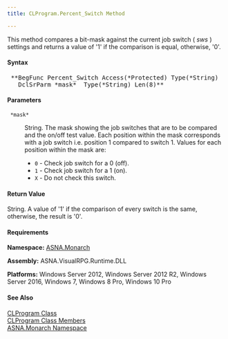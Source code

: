 ```yaml
---
title: CLProgram.Percent_Switch Method

---
```


This method compares a bit-mask against the current job switch ( *sws* ) settings and returns a value of '1' if the comparison is equal, otherwise, '0'.

#### Syntax
<pre class="syntax"> **BegFunc Percent_Switch Access(*Protected) Type(*String) 
   DclSrParm *mask*  Type(*String) Len(8)**       </pre>

#### Parameters
<dl>
        <dt>
          <code> *mask* </code>
        </dt>
        <dd>

String. The mask showing the job switches that are to be compared and the on/off test value. Each position within the mask corresponds with a job switch i.e. position 1 compared to switch 1. Values for each position within the mask are:

- <code>0</code> - Check job switch for a 0 (off).
- <code>1</code> - Check job switch for a 1 (on).
- <code>X</code> - Do not check this switch.

</dd>
</dl>

#### Return Value
String. A value of '1' if the comparison of every switch is the same, otherwise, the result is '0'.
<!-- start -->

#### Requirements
**Namespace:** [ASNA.Monarch](monarch-namespace.html)

**Assembly:** ASNA.VisualRPG.Runtime.DLL 

**Platforms:** Windows Server 2012, Windows Server 2012 R2, Windows Server 2016, Windows 7, Windows 8 Pro, Windows 10 Pro
<!-- end -->      

#### See Also
[CLProgram Class](clprogram-class.html) <br clear="none" /> [ CLProgram Class Members](clprogram-class-members.html) <br clear="none" /> [ASNA.Monarch Namespace](monarch-namespace.html) 
